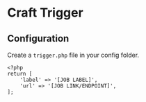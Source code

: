 # Craft Trigger

## Configuration

Create a `trigger.php` file in your config folder.

```
<?php
return [
    'label' => '[JOB LABEL]',
    'url' => '[JOB LINK/ENDPOINT]',
];
```
